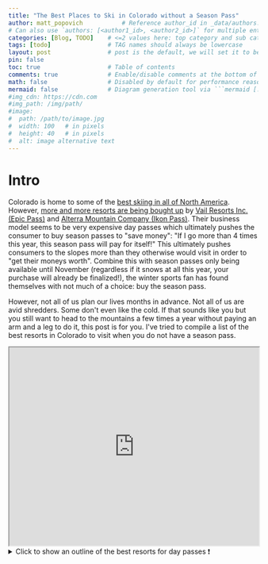 ```yaml
---
title: "The Best Places to Ski in Colorado without a Season Pass"
author: matt_popovich           # Reference author_id in _data/authors.yml
# Can also use `authors: [<author1_id>, <author2_id>]` for multiple entriesdate: 2023-02-28 01:25:37 -0700
categories: [Blog, TODO]    # <=2 values here: top category and sub category
tags: [todo]                # TAG names should always be lowercase
layout: post                # post is the default, we will set it to be explicit
pin: false
toc: true                   # Table of contents
comments: true              # Enable/disable comments at the bottom of the post
math: false                 # Disabled by default for performance reasons
mermaid: false              # Diagram generation tool via ```mermaid [...]```
#img_cdn: https://cdn.com
#img_path: /img/path/
#image:
#  path: /path/to/image.jpg
#  width: 100   # in pixels
#  height: 40   # in pixels
#  alt: image alternative text
---
```


# Intro
Colorado is home to some of the [best skiing in all of North America](https://www.snowpak.com/usa/best-ski-resorts-north-america). However, [more and more resorts are being bought up](https://www.bloomberg.com/news/features/2019-03-01/epic-vs-ikon-battle-for-the-best-ski-pass) by [Vail Resorts Inc. (Epic Pass)](https://www.epicpass.com/) and [Alterra Mountain Company (Ikon Pass)](https://www.ikonpass.com/). Their business model seems to be very expensive day passes which ultimately pushes the consumer to buy season passes to "save money": "If I go more than 4 times this year, this season pass will pay for itself!" This ultimately pushes consumers to the slopes more than they otherwise would visit in order to "get their moneys worth". Combine this with season passes only being available until November (regardless if it snows at all this year, your purchase will already be finalized!), the winter sports fan has found themselves with not much of a choice: buy the season pass.

However, not all of us plan our lives months in advance. Not all of us are avid shredders. Some don't even like the cold. If that sounds like you but you still want to head to the mountains a few times a year without paying an arm and a leg to do it, this post is for you. I've tried to compile a list of the best resorts in Colorado to visit when you do not have a season pass.



<iframe
width="100%" height="400px"
src="https://docs.google.com/spreadsheets/d/e/2PACX-1vSwU7KbCkOJJUVLx22MGpKR_GK_fH_-C2pDbi8uojdkUqpCC0wmyzXXgypeZsgl4yHlHIh979c1CXdI/pubhtml?widget=true&amp;headers=false">
</iframe>


<details markdown="1">
  <summary>Click to show an outline of the best resorts for day passes ❗️</summary>

  * [Ruby Hill Rail Yard](https://denvergov.org/Government/Agencies-Departments-Offices/Agencies-Departments-Offices-Directory/Parks-Recreation/Activities-Programs/Outdoor-Recreation#section-9)
    * [15min from Denver!](https://www.google.com/maps/dir/Denver,+Colorado/Ruby+Hill+Sledding+Area,+Community+Garden,+S+Pecos+St,+Denver,+CO+80223)
    * One small hill with a section for beginners and a small park
    * No lift, hike up the hill
    * Open from February - March
      * Lights are on until 9PM
    * **FREE** access
    * **FREE** rental board + boots + helmet + pants
      * Thursdays 4PM - 9PM
      * Saturdays 11AM - 6PM
  * [Echo Mountain](https://echomntn.com/)
    * [50min drive from Denver](https://www.google.com/maps/dir/Denver,+Colorado/Echo+Mountain,+Colorado+103,+Idaho+Springs,+CO) (to Idaho Springs)
    * Very small
      * 60 acres (day), 40 acres (night skiing)
      * 0.7mi (1.1km) longest run
      * 600 feet (182m) vertical drop
    * [Lift tickets](https://echomntn.com/lift-tickets) ~$70 as of 2023
    * [Trail map](https://echomntn.com/mountain-conditions)
    * Also has [tubing](https://echomntn.com/tubing) ~$35 as of 2023



